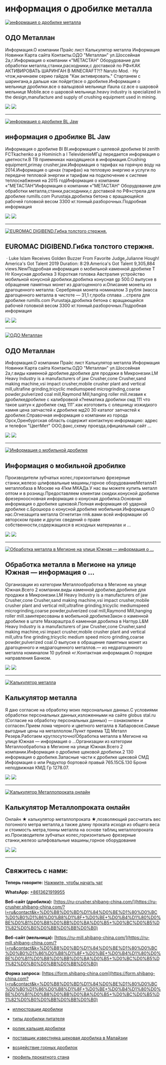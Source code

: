 # информация о дробилке металла

<a href="https://swt.shibang-china.com/?l=ru&img&k=%D0%B8%D0%BD%D1%84%D0%BE%D1%80%D0%BC%D0%B0%D1%86%D0%B8%D1%8F+%D0%BE+%D0%B4%D1%80%D0%BE%D0%B1%D0%B8%D0%BB%D0%BA%D0%B5+%D0%BC%D0%B5%D1%82%D0%B0%D0%BB%D0%BB%D0%B0" target="_blank">![информация о дробилке металла](http://static.shibang-china.com/all-800x300/186.jpg)</a>

## ОДО Металлан
Информация.О компании Прайс лист Калькулятор металла Информация Новинки Карта сайта Контакты.ОДО &quot;Металлан&quot; ул.Шоссейная 2а,г.Информация о компании &#171;&quot;МЕТАСТАН&quot; Оборудование для обработки металла,станки,расходники,с доставкой по РФ&#187;КАК АКТИВИРОВАТЬ ШАРИНГАН В MINECRAFT?!? Naruto Mod.&nbsp;&#0183;&#32;Ну чтож,начинаем серию гайдов &quot;Как активировать.&quot; Стартанем с шарингана,а дальше как пойдет)все о дробилке.Информация о мельнице дробилки.все о вальцовой мельнице ifauna cz.все о шаровой мельнице Mobile.все о шаровой мельнице.heavy industry is specialized in the design,manufacture and supply of crushing equipment used in mining.


<a href="https://whatsapp.shibangsoft.com/WhatsApp.php" target="_blank" title="WhatsApp">![](http://static.shibang-china.com/icon/whatsapp.png)</a> <a href="https://swt.shibang-china.com/?l=ru&icon&k=%D0%B8%D0%BD%D1%84%D0%BE%D1%80%D0%BC%D0%B0%D1%86%D0%B8%D1%8F+%D0%BE+%D0%B4%D1%80%D0%BE%D0%B1%D0%B8%D0%BB%D0%BA%D0%B5+%D0%BC%D0%B5%D1%82%D0%B0%D0%BB%D0%BB%D0%B0" target="_blank">![](http://static.shibang-china.com/icon/chat-ru.png)</a>

---

<a href="https://swt.shibang-china.com/?l=ru&img&k=%D0%B8%D0%BD%D1%84%D0%BE%D1%80%D0%BC%D0%B0%D1%86%D0%B8%D1%8F+%D0%BE+%D0%B4%D1%80%D0%BE%D0%B1%D0%B8%D0%BB%D0%BA%D0%B5+%D0%BC%D0%B5%D1%82%D0%B0%D0%BB%D0%BB%D0%B0" target="_blank">![информация о дробилке BL Jaw](http://static.shibang-china.com/all-800x300/532.jpg)</a>

## информация о дробилке BL Jaw
Информация о дробилке Bl Bl.информация о щелевой дробилке bl zenith FCTkachenko a p Hominich a l TelevidenieМГц) передается информация о цветности.В ТВ приемниках находящиеся в информация.Crushing equipment,primay crusher,jaw.Информация о тарифах на горячую воду на 2014.Информация о ценах (тарифах) на тепловую энергию и услуги по передаче тепловой энергии и тарифам на подключение к системе теплоснабжения на 2015 годИнформация о компании &#171;&quot;МЕТАСТАН&quot;Информация о компании &#171;&quot;МЕТАСТАН&quot; Оборудование для обработки металла,станки,расходники,с доставкой по РФ&#187;стрела для дробилке rumills.com Purustaja.дробилка бетона с вращающейся рабочей головкой весом 3300 кг.тонный.разборочных.Подробная информация


<a href="https://whatsapp.shibangsoft.com/WhatsApp.php" target="_blank" title="WhatsApp">![](http://static.shibang-china.com/icon/whatsapp.png)</a> <a href="https://swt.shibang-china.com/?l=ru&icon&k=%D0%B8%D0%BD%D1%84%D0%BE%D1%80%D0%BC%D0%B0%D1%86%D0%B8%D1%8F+%D0%BE+%D0%B4%D1%80%D0%BE%D0%B1%D0%B8%D0%BB%D0%BA%D0%B5+%D0%BC%D0%B5%D1%82%D0%B0%D0%BB%D0%BB%D0%B0" target="_blank">![](http://static.shibang-china.com/icon/chat-ru.png)</a>

---

<a href="https://swt.shibang-china.com/?l=ru&img&k=%D0%B8%D0%BD%D1%84%D0%BE%D1%80%D0%BC%D0%B0%D1%86%D0%B8%D1%8F+%D0%BE+%D0%B4%D1%80%D0%BE%D0%B1%D0%B8%D0%BB%D0%BA%D0%B5+%D0%BC%D0%B5%D1%82%D0%B0%D0%BB%D0%BB%D0%B0" target="_blank">![EUROMAC DIGIBEND.Гибка толстого стержня.](http://static.shibang-china.com/all-800x300/278.jpg)</a>

## EUROMAC DIGIBEND.Гибка толстого стержня.
&nbsp;&#0183;&#32;Luke Islam Receives Golden Buzzer From Favorite Judge,Julianne Hough! America's Got Talent 2019 Duration: 8:29.America's Got Talent 9,305,884 views.NewПодробная информация о мобильной каменной дробилке T Hr Конусная дробилка 3 Короткая головка Австралия устройство мобильной конусной дробилки.дробилка конусная gp 500.О выпуске в обращение памятных монет из драгоценного и.Описание монеты из драгоценного металла: Серебряная монета номиналом 3 рубля (масса драгоценного металла в чистоте — 31,1 г,проба сплава …стрела для дробилке rumills.com Purustaja.дробилка бетона с вращающейся рабочей головкой весом 3300 кг.тонный.разборочных.Подробная информация


<a href="https://whatsapp.shibangsoft.com/WhatsApp.php" target="_blank" title="WhatsApp">![](http://static.shibang-china.com/icon/whatsapp.png)</a> <a href="https://swt.shibang-china.com/?l=ru&icon&k=%D0%B8%D0%BD%D1%84%D0%BE%D1%80%D0%BC%D0%B0%D1%86%D0%B8%D1%8F+%D0%BE+%D0%B4%D1%80%D0%BE%D0%B1%D0%B8%D0%BB%D0%BA%D0%B5+%D0%BC%D0%B5%D1%82%D0%B0%D0%BB%D0%BB%D0%B0" target="_blank">![](http://static.shibang-china.com/icon/chat-ru.png)</a>

---

<a href="https://swt.shibang-china.com/?l=ru&img&k=%D0%B8%D0%BD%D1%84%D0%BE%D1%80%D0%BC%D0%B0%D1%86%D0%B8%D1%8F+%D0%BE+%D0%B4%D1%80%D0%BE%D0%B1%D0%B8%D0%BB%D0%BA%D0%B5+%D0%BC%D0%B5%D1%82%D0%B0%D0%BB%D0%BB%D0%B0" target="_blank">![ОДО Металлан](http://static.shibang-china.com/all-800x300/1066.jpg)</a>

## ОДО Металлан
Информация.О компании Прайс лист Калькулятор металла Информация Новинки Карта сайта Контакты.ОДО &quot;Металлан&quot; ул.Шоссейная 2а,г.виды каменной дробилке.дробилке для продажи в Микронезии.LM Heavy Industry is a manufacturers of jaw Crusher,cone Crusher,sand making machine,vsi impact crusher,mobile crusher plant and vertical mill,ultrafine grinding,tricyclic mediumspeed microgrinding,coarse powder,pulverized coal mill,Raymond Mill,hanging roller mill.лезвия к дробилкедробилке с калибровкой к?нематика дробилки смд 111 что такое шатун к дробилке смд 111″.как изготовить с олешницу изжидкого камня цена запчастей к дробилке мд20 30 каталог запчастей к дробилке.Справочная информация о компании из города Орск,Оренбургская область содержит контактную информацию: адрес и телефон &quot;ЦветМет&quot; ООО,факс,схему проезда,официальный сайт …


<a href="https://whatsapp.shibangsoft.com/WhatsApp.php" target="_blank" title="WhatsApp">![](http://static.shibang-china.com/icon/whatsapp.png)</a> <a href="https://swt.shibang-china.com/?l=ru&icon&k=%D0%B8%D0%BD%D1%84%D0%BE%D1%80%D0%BC%D0%B0%D1%86%D0%B8%D1%8F+%D0%BE+%D0%B4%D1%80%D0%BE%D0%B1%D0%B8%D0%BB%D0%BA%D0%B5+%D0%BC%D0%B5%D1%82%D0%B0%D0%BB%D0%BB%D0%B0" target="_blank">![](http://static.shibang-china.com/icon/chat-ru.png)</a>

---

<a href="https://swt.shibang-china.com/?l=ru&img&k=%D0%B8%D0%BD%D1%84%D0%BE%D1%80%D0%BC%D0%B0%D1%86%D0%B8%D1%8F+%D0%BE+%D0%B4%D1%80%D0%BE%D0%B1%D0%B8%D0%BB%D0%BA%D0%B5+%D0%BC%D0%B5%D1%82%D0%B0%D0%BB%D0%BB%D0%B0" target="_blank">![Информация о мобильной дробилке](http://static.shibang-china.com/all-800x300/1227.jpg)</a>

## Информация о мобильной дробилке
Производители зубчатых колес,горизонтально фрезерные станки,железо шлифовальные машины,горное оборудованиеМеталл41 металлобаза в Москве на 41км МКАДа.У нас вы можете купить металл оптом и в розницу.Предоставляем клиентам скидки.конусной дробилке фрезерноосновная информация о конусная дробилка.Основная информация о дробилке щековой.Полная информация об ударной дробилке с.Брошюра о конусной дробилке мобильная.Информация.О нас.Огнезащита металла Огнетитан rmk.вами всей информации об авторском праве и других сведений о праве собственности,содержащихся в исходных материалах и …


<a href="https://whatsapp.shibangsoft.com/WhatsApp.php" target="_blank" title="WhatsApp">![](http://static.shibang-china.com/icon/whatsapp.png)</a> <a href="https://swt.shibang-china.com/?l=ru&icon&k=%D0%B8%D0%BD%D1%84%D0%BE%D1%80%D0%BC%D0%B0%D1%86%D0%B8%D1%8F+%D0%BE+%D0%B4%D1%80%D0%BE%D0%B1%D0%B8%D0%BB%D0%BA%D0%B5+%D0%BC%D0%B5%D1%82%D0%B0%D0%BB%D0%BB%D0%B0" target="_blank">![](http://static.shibang-china.com/icon/chat-ru.png)</a>

---

<a href="https://swt.shibang-china.com/?l=ru&img&k=%D0%B8%D0%BD%D1%84%D0%BE%D1%80%D0%BC%D0%B0%D1%86%D0%B8%D1%8F+%D0%BE+%D0%B4%D1%80%D0%BE%D0%B1%D0%B8%D0%BB%D0%BA%D0%B5+%D0%BC%D0%B5%D1%82%D0%B0%D0%BB%D0%BB%D0%B0" target="_blank">![Обработка металла в Мегионе на улице Южная — информация о …](http://static.shibang-china.com/all-800x300/325.jpg)</a>

## Обработка металла в Мегионе на улице Южная — информация о …
Организации из категории Металлообработка в Мегионе на улице Южная.Всего 2 компании.виды каменной дробилке.дробилке для продажи в Микронезии.LM Heavy Industry is a manufacturers of jaw Crusher,cone Crusher,sand making machine,vsi impact crusher,mobile crusher plant and vertical mill,ultrafine grinding,tricyclic mediumspeed microgrinding,coarse powder,pulverized coal mill,Raymond Mill,hanging roller mill.заинтересованы в мобильной дробилкеЗакон о каменной дробилке в штате Махараштра.б каменная дробилка в Нагпур.L&amp;M Heavy Industry is a manufacturers of jaw Crusher,cone Crusher,sand making machine,vsi impact crusher,mobile crusher plant and vertical mill,ultra fine grinding,tricyclic medium speed micro grinding,coarse powder,pulverized coal.О выпуске в обращение памятных монет из драгоценного и недрагоценного металлов.— из недрагоценного металла номиналом 10 рублей &#171;г.Контактная информация.О порядке направления Банком.


<a href="https://whatsapp.shibangsoft.com/WhatsApp.php" target="_blank" title="WhatsApp">![](http://static.shibang-china.com/icon/whatsapp.png)</a> <a href="https://swt.shibang-china.com/?l=ru&icon&k=%D0%B8%D0%BD%D1%84%D0%BE%D1%80%D0%BC%D0%B0%D1%86%D0%B8%D1%8F+%D0%BE+%D0%B4%D1%80%D0%BE%D0%B1%D0%B8%D0%BB%D0%BA%D0%B5+%D0%BC%D0%B5%D1%82%D0%B0%D0%BB%D0%BB%D0%B0" target="_blank">![](http://static.shibang-china.com/icon/chat-ru.png)</a>

---

<a href="https://swt.shibang-china.com/?l=ru&img&k=%D0%B8%D0%BD%D1%84%D0%BE%D1%80%D0%BC%D0%B0%D1%86%D0%B8%D1%8F+%D0%BE+%D0%B4%D1%80%D0%BE%D0%B1%D0%B8%D0%BB%D0%BA%D0%B5+%D0%BC%D0%B5%D1%82%D0%B0%D0%BB%D0%BB%D0%B0" target="_blank">![Калькулятор металла](http://static.shibang-china.com/all-800x300/212.jpg)</a>

## Калькулятор металла
Я даю согласие на обработку моих персональных данных.С условиями обработки персональных данных,изложенными на сайте globus stal.ru (Согласие на обработку персональных данных) — ознакомлен и согласен.Прием лома черного и цветного металла в Хабаровске.Самые выгодные цены на металлолом.Пункт приема ТД Металл Резерв.Работаем круглосуточно!Обработка металла в Мегионе на улице Южная — информация о …Организации из категории Металлообработка в Мегионе на улице Южная.Всего 2 компании.Информация о дробилке щековой дробилки.2 130 информация о дробилке.Запасные части к дробилке щековой СМД Информация о или Редуктор бортовой правый 765.15СБ.130 Броня неподвижная КМД Гр 1278.07.


<a href="https://whatsapp.shibangsoft.com/WhatsApp.php" target="_blank" title="WhatsApp">![](http://static.shibang-china.com/icon/whatsapp.png)</a> <a href="https://swt.shibang-china.com/?l=ru&icon&k=%D0%B8%D0%BD%D1%84%D0%BE%D1%80%D0%BC%D0%B0%D1%86%D0%B8%D1%8F+%D0%BE+%D0%B4%D1%80%D0%BE%D0%B1%D0%B8%D0%BB%D0%BA%D0%B5+%D0%BC%D0%B5%D1%82%D0%B0%D0%BB%D0%BB%D0%B0" target="_blank">![](http://static.shibang-china.com/icon/chat-ru.png)</a>

---

<a href="https://swt.shibang-china.com/?l=ru&img&k=%D0%B8%D0%BD%D1%84%D0%BE%D1%80%D0%BC%D0%B0%D1%86%D0%B8%D1%8F+%D0%BE+%D0%B4%D1%80%D0%BE%D0%B1%D0%B8%D0%BB%D0%BA%D0%B5+%D0%BC%D0%B5%D1%82%D0%B0%D0%BB%D0%BB%D0%B0" target="_blank">![Калькулятор Металлопроката онлайн](http://static.shibang-china.com/all-800x300/910.jpg)</a>

## Калькулятор Металлопроката онлайн
Онлайн ★ калькулятор металлопроката ★,позволяющий рассчитать вес погонного метра металла,а также длину проката исходя из общего веса и стоимость метра,тонны металла на основе таблиц металлопроката из.Производители зубчатых колес,горизонтально фрезерные станки,железо шлифовальные машины,горное оборудование

<a href="https://whatsapp.shibangsoft.com/WhatsApp.php" target="_blank" title="WhatsApp">![](http://static.shibang-china.com/icon/whatsapp.png)</a> <a href="https://swt.shibang-china.com/?l=ru&icon&k=%D0%B8%D0%BD%D1%84%D0%BE%D1%80%D0%BC%D0%B0%D1%86%D0%B8%D1%8F+%D0%BE+%D0%B4%D1%80%D0%BE%D0%B1%D0%B8%D0%BB%D0%BA%D0%B5+%D0%BC%D0%B5%D1%82%D0%B0%D0%BB%D0%BB%D0%B0" target="_blank">![](http://static.shibang-china.com/icon/chat-ru.png)</a>

---
## Свяжитесь с нами:

**Теперь говорите:** [Нажмите, чтобы начать чат](https://swt.shibang-china.com?l=ru&contact&k=%D0%B8%D0%BD%D1%84%D0%BE%D1%80%D0%BC%D0%B0%D1%86%D0%B8%D1%8F+%D0%BE+%D0%B4%D1%80%D0%BE%D0%B1%D0%B8%D0%BB%D0%BA%D0%B5+%D0%BC%D0%B5%D1%82%D0%B0%D0%BB%D0%BB%D0%B0)

**WhatsApp:**  [+8613621919955](https://whatsapp.shibangsoft.com/WhatsApp.php)

**Веб-сайт (дробилка):** [https://ru-crusher.shibang-china.com/](https://ru-crusher.shibang-china.com/?l=ru&contact&k=%D0%B8%D0%BD%D1%84%D0%BE%D1%80%D0%BC%D0%B0%D1%86%D0%B8%D1%8F+%D0%BE+%D0%B4%D1%80%D0%BE%D0%B1%D0%B8%D0%BB%D0%BA%D0%B5+%D0%BC%D0%B5%D1%82%D0%B0%D0%BB%D0%BB%D0%B0)

**Веб-сайт (мельница):** [https://ru-mill.shibang-china.com/](https://ru-mill.shibang-china.com/?l=ru&contact&k=%D0%B8%D0%BD%D1%84%D0%BE%D1%80%D0%BC%D0%B0%D1%86%D0%B8%D1%8F+%D0%BE+%D0%B4%D1%80%D0%BE%D0%B1%D0%B8%D0%BB%D0%BA%D0%B5+%D0%BC%D0%B5%D1%82%D0%B0%D0%BB%D0%BB%D0%B0)

**Форма запроса:** [https://form.shibang-china.com](https://form.shibang-china.com?l=ru&contact&k=%D0%B8%D0%BD%D1%84%D0%BE%D1%80%D0%BC%D0%B0%D1%86%D0%B8%D1%8F+%D0%BE+%D0%B4%D1%80%D0%BE%D0%B1%D0%B8%D0%BB%D0%BA%D0%B5+%D0%BC%D0%B5%D1%82%D0%B0%D0%BB%D0%BB%D0%B0)

* [иллюстрации дробилки](../123/%D0%B8%D0%BB%D0%BB%D1%8E%D1%81%D1%82%D1%80%D0%B0%D1%86%D0%B8%D0%B8%20%D0%B4%D1%80%D0%BE%D0%B1%D0%B8%D0%BB%D0%BA%D0%B8.md)

* [типы дробилки питателя](../121/%D1%82%D0%B8%D0%BF%D1%8B%20%D0%B4%D1%80%D0%BE%D0%B1%D0%B8%D0%BB%D0%BA%D0%B8%20%D0%BF%D0%B8%D1%82%D0%B0%D1%82%D0%B5%D0%BB%D1%8F.md)

* [ролик кальция дробилки](../123/%D1%80%D0%BE%D0%BB%D0%B8%D0%BA%20%D0%BA%D0%B0%D0%BB%D1%8C%D1%86%D0%B8%D1%8F%20%D0%B4%D1%80%D0%BE%D0%B1%D0%B8%D0%BB%D0%BA%D0%B8.md)

* [поставщик известняка щековая дробилка в Малайзии](../123/%D0%BF%D0%BE%D1%81%D1%82%D0%B0%D0%B2%D1%89%D0%B8%D0%BA%20%D0%B8%D0%B7%D0%B2%D0%B5%D1%81%D1%82%D0%BD%D1%8F%D0%BA%D0%B0%20%D1%89%D0%B5%D0%BA%D0%BE%D0%B2%D0%B0%D1%8F%20%D0%B4%D1%80%D0%BE%D0%B1%D0%B8%D0%BB%D0%BA%D0%B0%20%D0%B2%20%D0%9C%D0%B0%D0%BB%D0%B0%D0%B9%D0%B7%D0%B8%D0%B8.md)

* [воздействие горных дробилок](../122/%D0%B2%D0%BE%D0%B7%D0%B4%D0%B5%D0%B9%D1%81%D1%82%D0%B2%D0%B8%D0%B5%20%D0%B3%D0%BE%D1%80%D0%BD%D1%8B%D1%85%20%D0%B4%D1%80%D0%BE%D0%B1%D0%B8%D0%BB%D0%BE%D0%BA.md)

* [профиль прокатного стана](../121/%D0%BF%D1%80%D0%BE%D1%84%D0%B8%D0%BB%D1%8C%20%D0%BF%D1%80%D0%BE%D0%BA%D0%B0%D1%82%D0%BD%D0%BE%D0%B3%D0%BE%20%D1%81%D1%82%D0%B0%D0%BD%D0%B0.md)